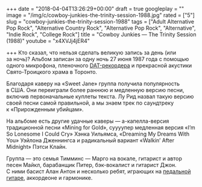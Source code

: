 +++
date = "2018-04-04T13:26:29+00:00"
draft = true
googleplay = ""
image = "/img/c/cowboy-junkies-the-trinity-session-1988.jpg"
rated = ["5"]
slug = "cowboy-junkies-the-trinity-session-1988"
tags = ["Adult Alternative Pop Rock", "Alternative Country Rock", "Alternative Pop Rock", "Alternative", "Indie Rock", "College Rock"]
title = "Cowboy Junkies — The Trinity Session (1988)"
youtube = "x4XVJj4jER4"

+++
Кто сказал, что нельзя сделать великую запись за день (или за ночь)? Альбом записан за одну ночь 27 июня 1987 года с помощью одного микрофона, пленочного [DAT-рекордера](https://www.youtube.com/watch?v=NGbHvaRp9oY) и прекрасной акустики Свято-Троицкого храма в Торонто.

Благодаря каверу на «Sweet Jane» группа получила популярность в США. Они переиграли более раннюю и медленную версию песни, включив первоначальные куплеты текста. Лу Рид назвал такую версию своей песни самой правильной, а мы знаем трек по саундтреку к «Прирожденным убийцам».

На альбоме есть другие удачные каверы — а-капелла-версия традиционной песни «Mining for Gold», суууупер медленная версия «I’m So Lonesome I Could Cry» Хэнка Уильямса, «Dreaming My Dreams With You» Уэйлона Дженнингса и радикальный вариант «Walkin’ After Midnight» Пэтси Клайн.

Группа — это семья Тимминс — Марго на вокале, гитарист и автор песен Майкл, барабанщик Питер, бэк-вокалист и гитарист Джон. С ними басист Алан Антон и несколько ребят, играющих на [педальной гитаре](https://www.youtube.com/watch?v=NrbSL92Kz1Y), аккордеоне и гармонике.